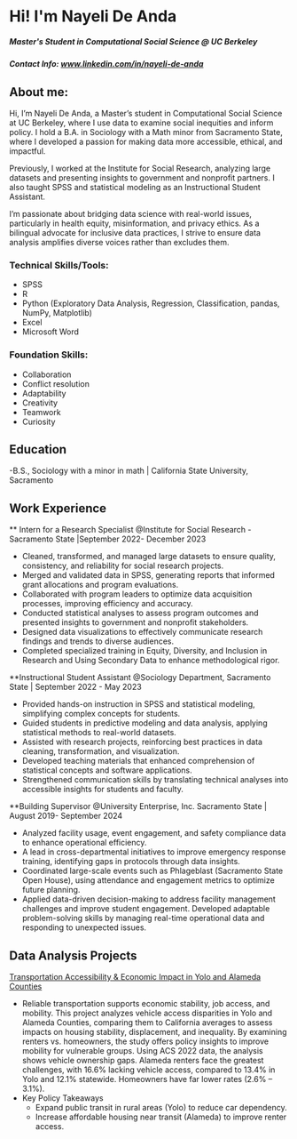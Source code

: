 # Hi! I'm Nayeli De Anda
##### Master's Student in Computational Social Science @ UC Berkeley
##### Contact Info: www.linkedin.com/in/nayeli-de-anda  

## About me: 
Hi, I’m Nayeli De Anda, a Master’s student in Computational Social Science at UC Berkeley, where I use data to examine social inequities and inform policy. I hold a B.A. in Sociology with a Math minor from Sacramento State, where I developed a passion for making data more accessible, ethical, and impactful.

Previously, I worked at the Institute for Social Research, analyzing large datasets and presenting insights to government and nonprofit partners. I also taught SPSS and statistical modeling as an Instructional Student Assistant.

I’m passionate about bridging data science with real-world issues, particularly in health equity, misinformation, and privacy ethics. As a bilingual advocate for inclusive data practices, I strive to ensure data analysis amplifies diverse voices rather than excludes them.

### Technical Skills/Tools: 
 - SPSS
 - R
 - Python (Exploratory Data Analysis, Regression, Classification, pandas, NumPy, Matplotlib)
 - Excel
 - Microsoft Word 
 
### Foundation Skills: 
  - Collaboration
  - Conflict resolution
  - Adaptability
  - Creativity
  - Teamwork
  - Curiosity

## Education
-B.S., Sociology with a minor in math | California State University, Sacramento

## Work Experience
** Intern for a Research Specialist @Institute for Social Research - Sacramento State |September 2022- December 2023 
 - Cleaned, transformed, and managed large datasets to ensure quality, consistency, and reliability for social research projects.
 - Merged and validated data in SPSS, generating reports that informed grant allocations and program evaluations.
 - Collaborated with program leaders to optimize data acquisition processes, improving efficiency and accuracy.
 - Conducted statistical analyses to assess program outcomes and presented insights to government and nonprofit stakeholders.
 - Designed data visualizations to effectively communicate research findings and trends to diverse audiences.
 - Completed specialized training in Equity, Diversity, and Inclusion in Research and Using Secondary Data to enhance methodological rigor.
   
**Instructional Student Assistant @Sociology Department, Sacramento State | September 2022 - May 2023
 - Provided hands-on instruction in SPSS and statistical modeling, simplifying complex concepts for students.
 - Guided students in predictive modeling and data analysis, applying statistical methods to real-world datasets.
 - Assisted with research projects, reinforcing best practices in data cleaning, transformation, and visualization.
 - Developed teaching materials that enhanced comprehension of statistical concepts and software applications.
 - Strengthened communication skills by translating technical analyses into accessible insights for students and faculty.
   
**Building Supervisor @University Enterprise, Inc. Sacramento State | August 2019- September 2024
 - Analyzed facility usage, event engagement, and safety compliance data to enhance operational efficiency.
 - A lead in cross-departmental initiatives to improve emergency response training, identifying gaps in protocols through data insights.
 - Coordinated large-scale events such as Phlageblast (Sacramento State Open House), using attendance and engagement metrics to optimize future planning.
 - Applied data-driven decision-making to address facility management challenges and improve student engagement.
Developed adaptable problem-solving skills by managing real-time operational data and responding to unexpected issues.
## Data Analysis Projects

[Transportation Accessibility & Economic Impact in Yolo and Alameda Counties](https://github.com/nayeli-de-anda/transportation-access-yolo-alameda)
 - Reliable transportation supports economic stability, job access, and mobility. This project analyzes vehicle access disparities in Yolo and Alameda Counties, comparing them to California averages to assess impacts on housing stability, displacement, and inequality. By examining renters vs. homeowners, the study offers policy insights to improve mobility for vulnerable groups.
Using ACS 2022 data, the analysis shows vehicle ownership gaps. Alameda renters face the greatest challenges, with 16.6% lacking vehicle access, compared to 13.4% in Yolo and 12.1% statewide. Homeowners have far lower rates (2.6% – 3.1%).
 - Key Policy Takeaways
   - Expand public transit in rural areas (Yolo) to reduce car dependency.
   - Increase affordable housing near transit (Alameda) to improve renter access.


